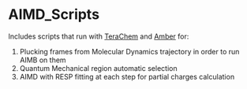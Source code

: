 # AIMD_Scripts

Includes scripts that run with [TeraChem](http://www.petachem.com/products.html) and [Amber](https://ambermd.org) for:

1. Plucking frames from Molecular Dynamics trajectory in order to run AIMB on them
2. Quantum Mechanical region automatic selection 
3. AIMD with RESP fitting at each step for partial charges calculation
